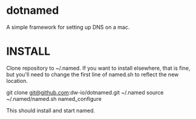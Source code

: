 # dotnamed
A simple framework for setting up DNS on a mac.

INSTALL
===========

Clone repository to ~/.named.  If you want to install elsewhere, that is fine, but you'll need to change the first line of named.sh to reflect the new location.

git clone git@github.com:dw-io/dotnamed.git ~/.named
source ~/.named/named.sh
named_configure

This should install and start named.
